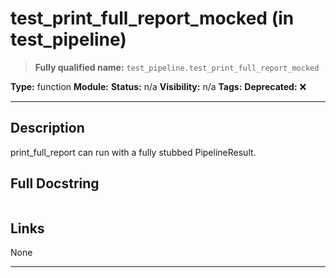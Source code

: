 # test_print_full_report_mocked (in test_pipeline)
> **Fully qualified name:** `test_pipeline.test_print_full_report_mocked`

**Type:** function
**Module:** 
**Status:** n/a
**Visibility:** n/a
**Tags:** 
**Deprecated:** ❌

---

## Description
print_full_report can run with a fully stubbed PipelineResult.

## Full Docstring
```

```

## Links
None

---
